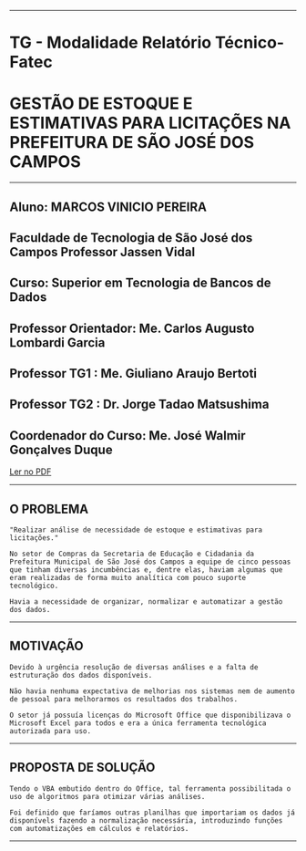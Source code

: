 * * *
# TG - Modalidade Relatório Técnico-Fatec
# GESTÃO DE ESTOQUE E ESTIMATIVAS PARA LICITAÇÕES NA PREFEITURA DE SÃO JOSÉ DOS CAMPOS
* * *
## Aluno: **MARCOS VINICIO PEREIRA** 
## Faculdade de Tecnologia de São José dos Campos Professor Jassen Vidal
## Curso: **Superior em Tecnologia de Bancos de Dados**
## Professor Orientador: Me. Carlos Augusto Lombardi Garcia
## Professor TG1       : Me. Giuliano Araujo Bertoti 
## Professor TG2       : Dr. Jorge Tadao Matsushima 
## Coordenador do Curso: Me. José Walmir Gonçalves Duque

[Ler no PDF]( https://github.com/MarcosVP-Fatec/RT-Fatec-Estoque/blob/master/TG%20-%20Marcos%20Vinicio%20Pereira%20-%20Modalidade%203%20-%20Relat%C3%B3rio%20T%C3%A9cnico.pdf )

* * *
## O PROBLEMA

	"Realizar análise de necessidade de estoque e estimativas para licitações."

	No setor de Compras da Secretaria de Educação e Cidadania da Prefeitura Municipal de São José dos Campos a equipe de cinco pessoas que tinham diversas incumbências e, dentre elas, haviam algumas que eram realizadas de forma muito analítica com pouco suporte tecnológico.

	Havia a necessidade de organizar, normalizar e automatizar a gestão dos dados.

*   *   *

## MOTIVAÇÃO

	Devido à urgência resolução de diversas análises e a falta de estruturação dos dados disponíveis.

	Não havia nenhuma expectativa de melhorias nos sistemas nem de aumento de pessoal para melhorarmos os resultados dos trabalhos.

	O setor já possuía licenças do Microsoft Office que disponibilizava o Microsoft Excel para todos e era a única ferramenta tecnológica autorizada para uso.
	
*   *   *

## PROPOSTA DE SOLUÇÃO

	Tendo o VBA embutido dentro do Office, tal ferramenta possibilitada o uso de algoritmos para otimizar várias análises.

	Foi definido que faríamos outras planilhas que importariam os dados já disponívels fazendo a normalização necessária, introduzindo funções com automatizações em cálculos e relatórios.

*   *   *


